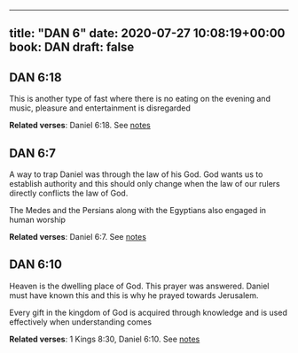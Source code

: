 
---
title: "DAN 6"
date: 2020-07-27 10:08:19+00:00
book: DAN
draft: false
---

## DAN 6:18

This is another type of fast where there is no eating on the evening and music, pleasure and entertainment is disregarded

**Related verses**: Daniel 6:18. See [notes](https://my.bible.com/notes/3482853566392820376)


## DAN 6:7

A way to trap Daniel was through the law of his God. God wants us to establish authority and this should only change when the law of our rulers directly conflicts the law of God.

The Medes and the Persians along with the Egyptians also engaged in human worship

**Related verses**: Daniel 6:7. See [notes](https://my.bible.com/notes/3482845550918492736)


## DAN 6:10

Heaven is the dwelling place of God. This prayer was answered. Daniel must have known this and this is why he prayed towards Jerusalem.

Every gift in the kingdom of God is acquired through knowledge and is used effectively when understanding comes

**Related verses**: 1 Kings 8:30, Daniel 6:10. See [notes](https://my.bible.com/notes/3454367410567242032)

